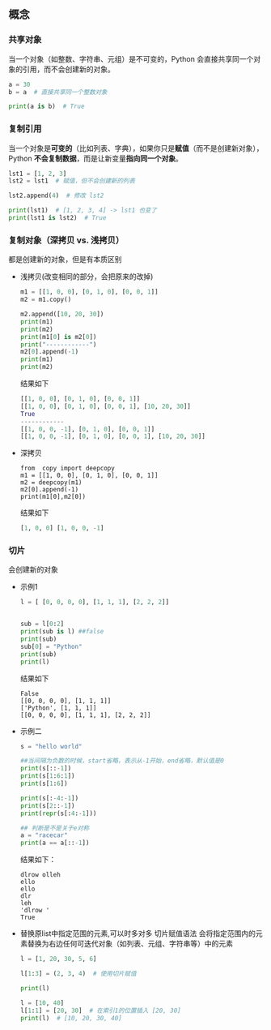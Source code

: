 ## 概念
### 共享对象

当一个对象（如整数、字符串、元组）是不可变的，Python 会直接共享同一个对象的引用，而不会创建新的对象。

```python
a = 30
b = a  # 直接共享同一个整数对象

print(a is b)  # True

```

### 复制引用

当一个对象是**可变的**（比如列表、字典），如果你只是**赋值**（而不是创建新对象），Python **不会复制数据**，而是让新变量**指向同一个对象**。

```python
lst1 = [1, 2, 3]
lst2 = lst1  # 赋值，但不会创建新的列表

lst2.append(4)  # 修改 lst2

print(lst1)  # [1, 2, 3, 4] -> lst1 也变了
print(lst1 is lst2)  # True
```

### 复制对象（深拷贝 vs. 浅拷贝）

都是创建新的对象，但是有本质区别

+ 浅拷贝(改变相同的部分，会把原来的改掉)

  ```python
  m1 = [[1, 0, 0], [0, 1, 0], [0, 0, 1]]
  m2 = m1.copy()
  
  m2.append([10, 20, 30])
  print(m1)
  print(m2)
  print(m1[0] is m2[0])
  print("------------")
  m2[0].append(-1)
  print(m1)
  print(m2)
  ```

  结果如下

  ```python
  [[1, 0, 0], [0, 1, 0], [0, 0, 1]]
  [[1, 0, 0], [0, 1, 0], [0, 0, 1], [10, 20, 30]]
  True
  ------------
  [[1, 0, 0, -1], [0, 1, 0], [0, 0, 1]]
  [[1, 0, 0, -1], [0, 1, 0], [0, 0, 1], [10, 20, 30]]
  ```

+ 深拷贝

  ```
  from  copy import deepcopy
  m1 = [[1, 0, 0], [0, 1, 0], [0, 0, 1]]
  m2 = deepcopy(m1)
  m2[0].append(-1)
  print(m1[0],m2[0])
  ```

  结果如下

  ```python
  [1, 0, 0] [1, 0, 0, -1]
  ```

### 切片

会创建新的对象

+ 示例1

  ```python
  l = [ [0, 0, 0, 0], [1, 1, 1], [2, 2, 2]]
  
  
  sub = l[0:2]
  print(sub is l) ##false
  print(sub)
  sub[0] = "Python"
  print(sub)
  print(l)
  ```

  结果如下

  ```
  False
  [[0, 0, 0, 0], [1, 1, 1]]
  ['Python', [1, 1, 1]]
  [[0, 0, 0, 0], [1, 1, 1], [2, 2, 2]]
  ```

+ 示例二

  ```python
  s = "hello world"
  
  ##当间隔为负数的时候，start省略，表示从-1开始，end省略，默认值是0
  print(s[::-1])
  print(s[1:6:1])
  print(s[1:6])
  
  print(s[:-4:-1])
  print(s[2::-1])
  print(repr(s[:4:-1]))
  
  ## 判断是不是关于e对称
  a = "racecar"
  print(a == a[::-1])
  ```

  结果如下：

  ```
  dlrow olleh
  ello 
  ello 
  dlr
  leh
  'dlrow '
  True
  ```

+ 替换原list中指定范围的元素,可以时多对多
  切片赋值语法 会将指定范围内的元素替换为右边任何可迭代对象（如列表、元组、字符串等）中的元素

  ```python
  l = [1, 20, 30, 5, 6]
  
  l[1:3] = (2, 3, 4)  # 使用切片赋值
  
  print(l)  
  
  ```

  ```python
  l = [10, 40]
  l[1:1] = [20, 30]  # 在索引1的位置插入 [20, 30]
  print(l)  # [10, 20, 30, 40]
  ```

  

